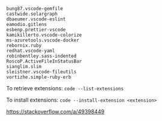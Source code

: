 ```
bung87.vscode-gemfile
castwide.solargraph
dbaeumer.vscode-eslint
eamodio.gitlens
esbenp.prettier-vscode
kamikillerto.vscode-colorize
ms-azuretools.vscode-docker
rebornix.ruby
redhat.vscode-yaml
robinbentley.sass-indented
RoscoP.ActiveFileInStatusBar
sianglim.slim
sleistner.vscode-fileutils
vortizhe.simple-ruby-erb
```

To retrieve extensions:
`code --list-extensions`

To install extensions:
`code --install-extension <extension>`

https://stackoverflow.com/a/49398449